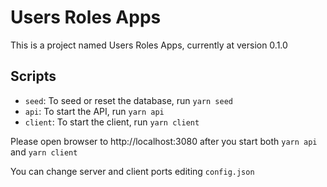 # Users Roles Apps

This is a project named Users Roles Apps, currently at version 0.1.0

## Scripts

- `seed`: To seed or reset the database, run `yarn seed`
- `api`: To start the API, run `yarn api`
- `client`: To start the client, run `yarn client`

Please open browser to http://localhost:3080 after you start both `yarn api` and `yarn client`

You can change server and client ports editing `config.json`
